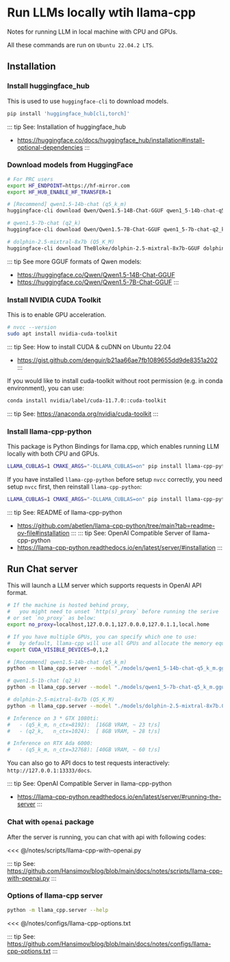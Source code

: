 # Run LLMs locally wtih llama-cpp

Notes for running LLM in local machine with CPU and GPUs.

All these commands are run on `Ubuntu 22.04.2 LTS`.

## Installation

### Install huggingface_hub

This is used to use `huggingface-cli` to download models.

```sh
pip install 'huggingface_hub[cli,torch]'
```

::: tip See: Installation of huggingface_hub
  - https://huggingface.co/docs/huggingface_hub/installation#install-optional-dependencies
:::

### Download models from HuggingFace

```sh
# For PRC users
export HF_ENDPOINT=https://hf-mirror.com
export HF_HUB_ENABLE_HF_TRANSFER=1
```

```sh
# [Recommend] qwen1.5-14b-chat (q5_k_m)
huggingface-cli download Qwen/Qwen1.5-14B-Chat-GGUF qwen1_5-14b-chat-q5_k_m.gguf --local-dir ./models/ --local-dir-use-symlinks False

# qwen1.5-7b-chat (q2_k)
huggingface-cli download Qwen/Qwen1.5-7B-Chat-GGUF qwen1_5-7b-chat-q2_k.gguf --local-dir ./models/ --local-dir-use-symlinks False

# dolphin-2.5-mixtral-8x7b (Q5_K_M)
huggingface-cli download TheBloke/dolphin-2.5-mixtral-8x7b-GGUF dolphin-2.5-mixtral-8x7b.Q5_K_M.gguf --local-dir ./models/ --local-dir-use-symlinks False
```

::: tip See more GGUF formats of Qwen models:
  - https://huggingface.co/Qwen/Qwen1.5-14B-Chat-GGUF
  - https://huggingface.co/Qwen/Qwen1.5-7B-Chat-GGUF
:::

### Install NVIDIA CUDA Toolkit

This is to enable GPU acceleration.

```sh
# nvcc --version
sudo apt install nvidia-cuda-toolkit
```

::: tip See: How to install CUDA & cuDNN on Ubuntu 22.04
 - https://gist.github.com/denguir/b21aa66ae7fb1089655dd9de8351a202
:::

If you would like to install cuda-toolkit without root permission (e.g. in conda environment), you can use:

```sh
conda install nvidia/label/cuda-11.7.0::cuda-toolkit
```

::: tip See: https://anaconda.org/nvidia/cuda-toolkit
:::

### Install llama-cpp-python

This package is Python Bindings for llama.cpp, which enables running LLM locally with both CPU and GPUs.

```sh
LLAMA_CUBLAS=1 CMAKE_ARGS="-DLLAMA_CUBLAS=on" pip install llama-cpp-python[server]
```

If you have installed `llama-cpp-python` before setup `nvcc` correctly, you need setup `nvcc` first, then reinstall `llama-cpp-python`:

```sh
LLAMA_CUBLAS=1 CMAKE_ARGS="-DLLAMA_CUBLAS=on" pip install llama-cpp-python[server] --upgrade --force-reinstall --no-cache-dir
```

::: tip See: README of llama-cpp-python
  - https://github.com/abetlen/llama-cpp-python/tree/main?tab=readme-ov-file#installation
:::
::: tip See: OpenAI Compatible Server of llama-cpp-python
  - https://llama-cpp-python.readthedocs.io/en/latest/server/#installation
:::

## Run Chat server

This will launch a LLM server which supports requests in OpenAI API format.

```sh
# If the machine is hosted behind proxy, 
#   you might need to unset `http(s)_proxy` before running the serive
# or set `no_proxy` as below:
export no_proxy=localhost,127.0.0.1,127.0.0.0,127.0.1.1,local.home

# If you have multiple GPUs, you can specify which one to use:
#   by default, llama-cpp will use all GPUs and allocate the memory equally
export CUDA_VISIBLE_DEVICES=0,1,2
```

```sh
# [Recommend] qwen1.5-14b-chat (q5_k_m)
python -m llama_cpp.server --model "./models/qwen1_5-14b-chat-q5_k_m.gguf" --model_alias "qwen1.5-14b-chat" --host 0.0.0.0 --port 13333 --n_ctx 8192 --n_gpu_layers 41 --interrupt_requests True

# qwen1.5-1b-chat (q2_k)
python -m llama_cpp.server --model "./models/qwen1_5-7b-chat-q5_k_m.gguf" --model_alias "qwen-1.5-7b-chat" --host 0.0.0.0 --port 13333 --n_ctx 16384 --n_gpu_layers 33 --interrupt_requests True

# dolphin-2.5-mixtral-8x7b (Q5_K_M)
python -m llama_cpp.server --model "./models/dolphin-2.5-mixtral-8x7b.Q5_K_M.gguf" --model_alias "dolphin-2.5-mixtral-8x7b" --host 0.0.0.0 --port 13333 --n_ctx 16384 --n_gpu_layers 28 --interrupt_requests True
```

```sh
# Inference on 3 * GTX 1080ti:
#   - (q5_k_m, n_ctx=8192):  [16GB VRAM, ~ 23 t/s]
#   - (q2_k,   n_ctx=1024):  [ 8GB VRAM, ~ 28 t/s]

# Inference on RTX Ada 6000:
#   - (q5_k_m, n_ctx=32768): [40GB VRAM, ~ 60 t/s]
```

You can also go to API docs to test requests interactively: `http://127.0.0.1:13333/docs`.

::: tip See: OpenAI Compatible Server in llama-cpp-python
  - https://llama-cpp-python.readthedocs.io/en/latest/server/#running-the-server
:::

### Chat with `openai` package

After the server is running, you can chat with api with following codes:

<<< @/notes/scripts/llama-cpp-with-openai.py

::: tip See: https://github.com/Hansimov/blog/blob/main/docs/notes/scripts/llama-cpp-with-openai.py
:::

### Options of llama-cpp server

```sh
python -m llama_cpp.server --help
```

<<< @/notes/configs/llama-cpp-options.txt

::: tip See: https://github.com/Hansimov/blog/blob/main/docs/notes/configs/llama-cpp-options.txt
:::